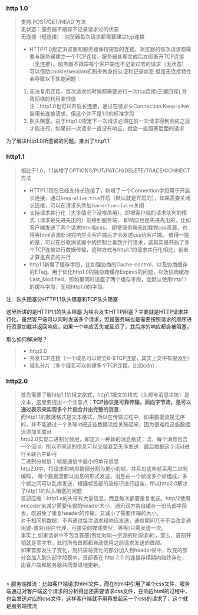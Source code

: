 ### http 1.0
> 支持:POST/GET/HEAD 方法<br>
> 无状态：服务器不跟踪不记录请求过的状态<br>
> 无连接（短连接）：浏览器每次请求都需要建立tcp连接<br>
>
> - HTTP/1.0规定浏览器和服务器保持短暂的连接。浏览器的每次请求都需要与服务器建立一个TCP连接，服务器处理完成后立即断开TCP连接（无连接），服务器不跟踪每个客户端也不记录过去的请求（无状态）
> 可以借助cookie/session机制来做身份认证和记录状态
> 但是无连接特性会导致以下性能问题：<br>
> 1. 无法复用连接。每次请求的时候都需要进行一次tcp连接(三握四挥),导致网络的利用率很低<br>
> 注：http1.0也可以开启长连接，通过在请求头Connection:Keep-alive启用长连接请求，但这个并不是1.0的标准字段
> 2. 队头阻塞。由于http1.0规定下一次请求必须在前一次请求得到响应之后才能进行，如果前一次请求一直没有响应，就会一直阻塞后面的请求

为了解决http1.0所遗留的问题。推出了http1.1
### http1.1
> 相比于1.0，1.1新增了OPTIONS/PUT/PATCH/DELETE/TRACE/CONNECT方法
> - HTTP1.1现在已经支持长连接了，新增了一个Connection字段用于开启长连接，通过`keep-alive:true`开启（默认就是开启的），如果需要关闭长连接，可以在请求头添加`Connection:false`关闭
> - 支持请求并行化（大多情况下没啥吊用）。即把客户端的请求队列的模式（请求是先进先出的）前移到服务端， 即响应也是先进先出的，比如客户端发送了两个请求html和css，
即使服务端先加载完css资源，也得等html资源处理完响应会客户端后才会发送css给客户端。
> 值得一提的是，可以在谷歌浏览器中的控制台看到并行请求，这其实是开启了多个TCP连接进行数据传输，这种方式与http1.1的请求并行化相比，前者才算是真正的并行
> - http1.1新增了缓存字段，比如强协商的Cache-control、以及协商缓存的ETag。用于优化http1.0的强协商缓存Expires的问题，以及协商缓存Last_Modified，即如果同时设置了两个缓存字段，会默认使用http1.1的缓存字段，无视http1.0的字段。

注：队头阻塞分HTTP1.1队头阻塞和TCP队头阻塞

这里所讲的是HTTP1.1的队头阻塞
为啥会发生HTTP阻塞？主要就是HTTP请求并行化，虽然客户端可以同时发送多个请求，但是服务端也是需要按照请求的顺序进行资源加载并返回响应，如果一个响应丢失或延迟了，其后序的响应都会被阻塞。

那么如何解决呢？
> - http2.0
> - 并发TCP连接（一个域名可以建立6-8TCP连接，其实上文中有提及到）
> - 域名分片（多个域名可以创建多个TCP连接，比如cdn）

### http2.0
> 首先需要了解http1.1的报文格式，http1.1报文的格式（头部与消息主体）是文本，这里要提出一个注意点：<b>TCP协议是可靠传输，面向字节流，是可以通过表示来实现多个片段合并出完整的消息</b>，<br>而http1.1的数据格式是文本格式，所以在传输过程中，如果数据流是无序的，并不能通过一个关联id把这些数据流给关联起来，因为很难给这些数据流添加关联id<br>
> http2.0实现二进制分帧层，即定义一种新的消息格式：流，每个消息包含一个流id，所以不同流的信息可以交替甚至无序发送，最后根据这个流id进行关联合并即可<br>
> 二进制分帧层：帧是通信中最小的单元信息<br>
> http2.0中，将请求和响应数据分割为更小的帧，并且对这些帧采用二进制编码，
每个数据流都以消息的形式发送，消息由一个帧或多个帧组成，多个帧之间可以乱序发送，根据帧首部的流标识进行组装，所以http2.0解决了http1.1的队头阻塞的问题<br>
> 首部压缩：http1.x的头带有大量信息，而且每次都要重复发送。http/2使用encoder来减少需要传输的header大小，通讯双方各自缓存一份头部字段表，既避免了重复header的传输，又减小了需要传输的大小。<br>
对于相同的数据，不再通过每次请求和响应发送，通信期间几乎不会改变通用键-值对(用户代理、可接受的媒体类型，等等)只需发送一次。<br>
事实上,如果请求中不包含首部(例如对同一资源的轮询请求)，那么，首部开销就是零字节，此时所有首部都自动使用之前请求发送的首部。<br>
如果首部发生了变化，则只需将变化的部分加入到header帧中，改变的部分会加入到头部字段表中，首部表在 http 2.0 的连接存续期内始终存在，由客户端和服务器共同渐进地更新。
<br>
> 服务端推流：比如客户端请求html文件，而在html中引用了某个css文件，服务端通过对客户端这个请求的分析得出还需要请求css文件，在响应html的过程中，也会发送对应的css文件，这样客户端就不用再发起另一个css的请求了，这个就是服务端推流



